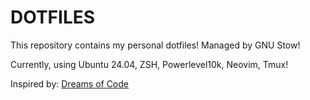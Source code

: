 # DOTFILES

This repository contains my personal dotfiles! Managed by GNU Stow!

Currently, using Ubuntu 24.04, ZSH, Powerlevel10k, Neovim, Tmux!

Inspired by: [Dreams of Code](https://www.youtube.com/@dreamsofcode)

